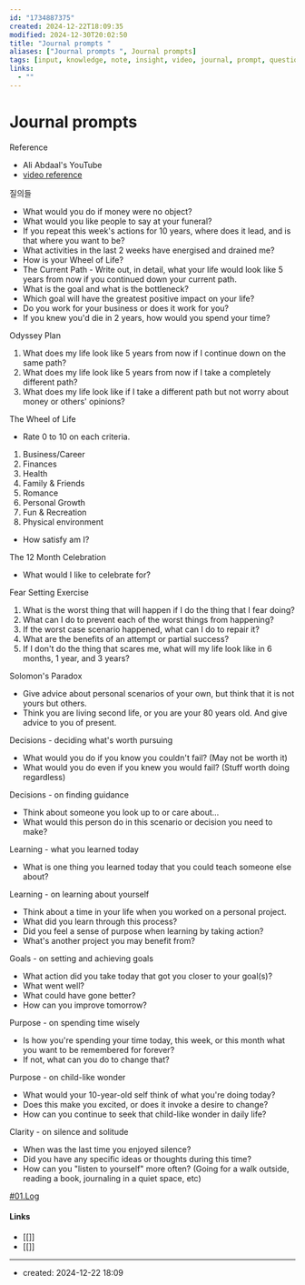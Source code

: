 ```yaml
---
id: "1734887375"
created: 2024-12-22T18:09:35
modified: 2024-12-30T20:02:50
title: "Journal prompts "
aliases: ["Journal prompts ", Journal prompts]
tags: [input, knowledge, note, insight, video, journal, prompt, questions, zet]
links:
  - ""
---
```

# Journal prompts 

Reference
- Ali Abdaal's YouTube
- [video reference](https://www.youtube.com/watch?v=HrM4M_A7OWA)

질의들  

- What would you do if money were no object?
- What would you like people to say at your funeral?
- If you repeat this week's actions for 10 years, where does it lead, and is that where you want to be?
- What activities in the last 2 weeks have energised and drained me?
- How is your Wheel of Life?
- The Current Path - Write out, in detail, what your life would look like 5 years from now if you continued down your current path.
- What is the goal and what is the bottleneck?
- Which goal will have the greatest positive impact on your life?
- Do you work for your business or does it work for you?
- If you knew you'd die in 2 years, how would you spend your time?

Odyssey Plan  
1) What does my life look like 5 years from now if I continue down on the same path?  
2) What does my life look like 5 years from now if I take a completely different path?  
3) What does my life look like if I take a different path but not worry about money or others' opinions?  
  
The Wheel of Life  
- Rate 0 to 10 on each criteria.  
1) Business/Career  
2) Finances  
3) Health  
4) Family & Friends  
5) Romance  
6) Personal Growth  
7) Fun & Recreation  
8) Physical environment  
- How satisfy am I?  
  
The 12 Month Celebration  
- What would I like to celebrate for?  
  
Fear Setting Exercise  
1) What is the worst thing that will happen if I do the thing that I fear doing?  
2) What can I do to prevent each of the worst things from happening?  
3) If the worst case scenario happened, what can I do to repair it?  
4) What are the benefits of an attempt or partial success?  
5) If I don't do the thing that scares me, what will my life look like in 6 months, 1 year, and 3 years?  
  
Solomon's Paradox  
- Give advice about personal scenarios of your own, but think that it is not yours but others.  
- Think you are living second life, or you are your 80 years old. And give advice to you of present.  
  
Decisions - deciding what's worth pursuing  
- What would you do if you know you couldn't fail? (May not be worth it)  
- What would you do even if you knew you would fail? (Stuff worth doing regardless)  
  
Decisions - on finding guidance  
- Think about someone you look up to or care about...  
- What would this person do in this scenario or decision you need to make?  
  
Learning - what you learned today  
- What is one thing you learned today that you could teach someone else about?  
  
Learning - on learning about yourself  
- Think about a time in your life when you worked on a personal project.  
- What did you learn through this process?  
- Did you feel a sense of purpose when learning by taking action?  
- What's another project you may benefit from?  
  
Goals - on setting and achieving goals  
- What action did you take today that got you closer to your goal(s)?  
- What went well?  
- What could have gone better?  
- How can you improve tomorrow?  
  
Purpose - on spending time wisely  
- Is how you're spending your time today, this week, or this month what you want to be remembered for forever?  
- If not, what can you do to change that?  
  
Purpose - on child-like wonder  
- What would your 10-year-old self think of what you're doing today?  
- Does this make you excited, or does it invoke a desire to change?  
- How can you continue to seek that child-like wonder in daily life?  
  
Clarity - on silence and solitude  
- When was the last time you enjoyed silence?  
- Did you have any specific ideas or thoughts during this time?  
- How can you "listen to yourself" more often? (Going for a walk outside, reading a book, journaling in a quiet space, etc)  
  
[#01.Log](https://keep.google.com/u/0/#label/01.Log)


#### Links

- [[]]
- [[]]

---
- created: 2024-12-22 18:09
